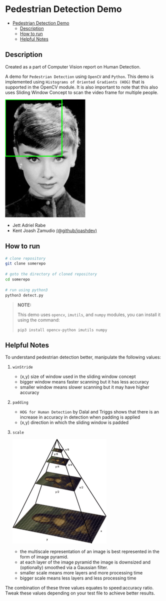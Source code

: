 # Pedestrian Detection Demo

- [Pedestrian Detection Demo](#pedestrian-detection-demo)
  - [Description](#description)
  - [How to run](#how-to-run)
  - [Helpful Notes](#helpful-notes)
## Description
Created as a part of Computer Vision report on Human Detection.

A demo for `Pedestrian Detection` using `OpenCV` and `Python`. 
This demo is implemented using `Histograms of Oriented Gradients (HOG)` that is supported in the OpenCV module. It is also important to note that this also uses Sliding Window Concept to scan the video frame for multiple people.

![Sliding Window Concept Visualization](img/sliding_window_example.gif)

- Jett Adriel Rabe
- Kent Joash Zamudio [(@github/joashdev)](https://github.com/joashdev)

## How to run
```sh
# clone repository
git clone somerepo

# goto the directory of cloned repository
cd somerepo

# run using python3
python3 detect.py
```
>  **NOTE:**
>  
> This demo uses `opencv`, `imutils`, and `numpy` modules,
> you can install it using the command:
>  
> `pip3 install opencv-python imutils numpy`

## Helpful Notes
To understand pedestrian detection better, manipulate the following values:

1. `winStride`
   - (x,y) size of window used in the sliding window concept
   - bigger window means faster scanning but it has less accuracy
   - smaller window means slower scanning but it may have higher accuracy 
2. `padding`
   - `HOG for Human Detection` by Dalal and Triggs shows that there is an increase in accuracy in detection when padding is applied
   - (x,y) direction in which the sliding window is padded
3. `scale`
   
    ![Image Pyramid](img/pyramid_example.png)
   - the multiscale representation of an image is best represented in the form of image pyramid.
   - at each layer of the image pyramid the image is downsized and (optionally) smoothed via a Gaussian filter.
   - smaller scale means more layers and more processing time
   - bigger scale means less layers and less processing time

The combination of these three values equates to speed:accuracy ratio. Tweak these values depending on your test file to achieve better results.